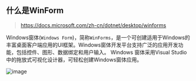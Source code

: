 ## 什么是WinForm

> https://docs.microsoft.com/zh-cn/dotnet/desktop/winforms

Windows窗体(`Windows Form`)，简称`WinForms`，是一个可创建适用于Windows的丰富桌面客户端应用的UI框架。Windows窗体开发平台支持广泛的应用开发功能，包括控件、图形、数据绑定和用户输入。 Windows 窗体采用Visual Studio中的拖放式可视化设计器，可轻松创建Windows窗体应用。

![image](https://img2020.cnblogs.com/blog/375390/202108/375390-20210823111904171-1354779203.png)
